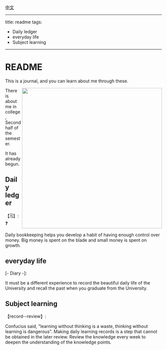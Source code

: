 [中文](https://github.com/NacJackson/NacJackson/blob/main/readme(zh).md)

---

title: readme
tags:

  - Daily ledger
  - everyday life
  - Subject learning

---



# README

This is a journal, and you can learn about me through these.

<img align="right" width="450" src="https://github-readme-stats.vercel.app/api?username=NacJackson&show_icons=true&icon_color=0078e7&title_color=0078e7&include_all_commits=true"/>
There is about me in college, Second half of the semester.

It has already begun.

## Daily ledger

【:spiral_notepad:】::question:

Daily bookkeeping helps you develop a habit of having enough control over money. Big money is spent on the blade and small money is spent on growth.

## everyday life

[- Diary -]:

It must be a different experience to record the beautiful daily life of the University and recall the past when you graduate from the University.

## Subject learning

【record--review】:

Confucius said, "learning without thinking is a waste, thinking without learning is dangerous". Making daily learning records is a step that cannot be obtained in the later review. Review the knowledge every week to deepen the understanding of the knowledge points.





